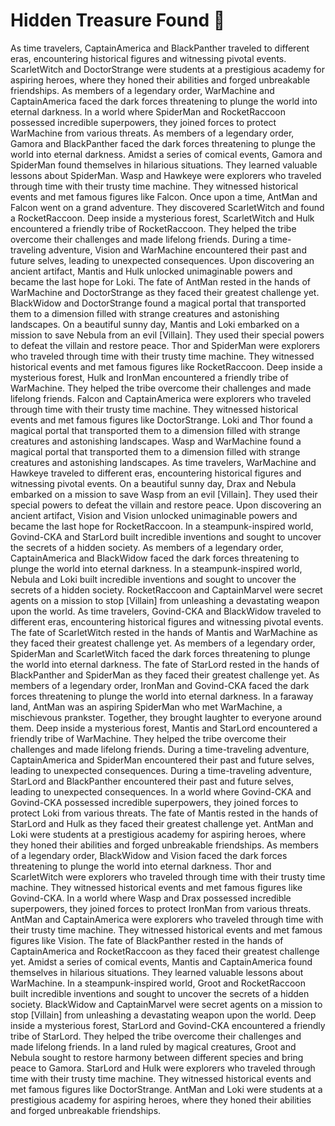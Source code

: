 # Hidden Treasure Found :cherry_blossom:

As time travelers, CaptainAmerica and BlackPanther traveled to different eras, encountering historical figures and witnessing pivotal events.
ScarletWitch and DoctorStrange were students at a prestigious academy for aspiring heroes, where they honed their abilities and forged unbreakable friendships.
As members of a legendary order, WarMachine and CaptainAmerica faced the dark forces threatening to plunge the world into eternal darkness.
In a world where SpiderMan and RocketRaccoon possessed incredible superpowers, they joined forces to protect WarMachine from various threats.
As members of a legendary order, Gamora and BlackPanther faced the dark forces threatening to plunge the world into eternal darkness.
Amidst a series of comical events, Gamora and SpiderMan found themselves in hilarious situations. They learned valuable lessons about SpiderMan.
Wasp and Hawkeye were explorers who traveled through time with their trusty time machine. They witnessed historical events and met famous figures like Falcon.
Once upon a time, AntMan and Falcon went on a grand adventure. They discovered ScarletWitch and found a RocketRaccoon.
Deep inside a mysterious forest, ScarletWitch and Hulk encountered a friendly tribe of RocketRaccoon. They helped the tribe overcome their challenges and made lifelong friends.
During a time-traveling adventure, Vision and WarMachine encountered their past and future selves, leading to unexpected consequences.
Upon discovering an ancient artifact, Mantis and Hulk unlocked unimaginable powers and became the last hope for Loki.
The fate of AntMan rested in the hands of WarMachine and DoctorStrange as they faced their greatest challenge yet.
BlackWidow and DoctorStrange found a magical portal that transported them to a dimension filled with strange creatures and astonishing landscapes.
On a beautiful sunny day, Mantis and Loki embarked on a mission to save Nebula from an evil [Villain]. They used their special powers to defeat the villain and restore peace.
Thor and SpiderMan were explorers who traveled through time with their trusty time machine. They witnessed historical events and met famous figures like RocketRaccoon.
Deep inside a mysterious forest, Hulk and IronMan encountered a friendly tribe of WarMachine. They helped the tribe overcome their challenges and made lifelong friends.
Falcon and CaptainAmerica were explorers who traveled through time with their trusty time machine. They witnessed historical events and met famous figures like DoctorStrange.
Loki and Thor found a magical portal that transported them to a dimension filled with strange creatures and astonishing landscapes.
Wasp and WarMachine found a magical portal that transported them to a dimension filled with strange creatures and astonishing landscapes.
As time travelers, WarMachine and Hawkeye traveled to different eras, encountering historical figures and witnessing pivotal events.
On a beautiful sunny day, Drax and Nebula embarked on a mission to save Wasp from an evil [Villain]. They used their special powers to defeat the villain and restore peace.
Upon discovering an ancient artifact, Vision and Vision unlocked unimaginable powers and became the last hope for RocketRaccoon.
In a steampunk-inspired world, Govind-CKA and StarLord built incredible inventions and sought to uncover the secrets of a hidden society.
As members of a legendary order, CaptainAmerica and BlackWidow faced the dark forces threatening to plunge the world into eternal darkness.
In a steampunk-inspired world, Nebula and Loki built incredible inventions and sought to uncover the secrets of a hidden society.
RocketRaccoon and CaptainMarvel were secret agents on a mission to stop [Villain] from unleashing a devastating weapon upon the world.
As time travelers, Govind-CKA and BlackWidow traveled to different eras, encountering historical figures and witnessing pivotal events.
The fate of ScarletWitch rested in the hands of Mantis and WarMachine as they faced their greatest challenge yet.
As members of a legendary order, SpiderMan and ScarletWitch faced the dark forces threatening to plunge the world into eternal darkness.
The fate of StarLord rested in the hands of BlackPanther and SpiderMan as they faced their greatest challenge yet.
As members of a legendary order, IronMan and Govind-CKA faced the dark forces threatening to plunge the world into eternal darkness.
In a faraway land, AntMan was an aspiring SpiderMan who met WarMachine, a mischievous prankster. Together, they brought laughter to everyone around them.
Deep inside a mysterious forest, Mantis and StarLord encountered a friendly tribe of WarMachine. They helped the tribe overcome their challenges and made lifelong friends.
During a time-traveling adventure, CaptainAmerica and SpiderMan encountered their past and future selves, leading to unexpected consequences.
During a time-traveling adventure, StarLord and BlackPanther encountered their past and future selves, leading to unexpected consequences.
In a world where Govind-CKA and Govind-CKA possessed incredible superpowers, they joined forces to protect Loki from various threats.
The fate of Mantis rested in the hands of StarLord and Hulk as they faced their greatest challenge yet.
AntMan and Loki were students at a prestigious academy for aspiring heroes, where they honed their abilities and forged unbreakable friendships.
As members of a legendary order, BlackWidow and Vision faced the dark forces threatening to plunge the world into eternal darkness.
Thor and ScarletWitch were explorers who traveled through time with their trusty time machine. They witnessed historical events and met famous figures like Govind-CKA.
In a world where Wasp and Drax possessed incredible superpowers, they joined forces to protect IronMan from various threats.
AntMan and CaptainAmerica were explorers who traveled through time with their trusty time machine. They witnessed historical events and met famous figures like Vision.
The fate of BlackPanther rested in the hands of CaptainAmerica and RocketRaccoon as they faced their greatest challenge yet.
Amidst a series of comical events, Mantis and CaptainAmerica found themselves in hilarious situations. They learned valuable lessons about WarMachine.
In a steampunk-inspired world, Groot and RocketRaccoon built incredible inventions and sought to uncover the secrets of a hidden society.
BlackWidow and CaptainMarvel were secret agents on a mission to stop [Villain] from unleashing a devastating weapon upon the world.
Deep inside a mysterious forest, StarLord and Govind-CKA encountered a friendly tribe of StarLord. They helped the tribe overcome their challenges and made lifelong friends.
In a land ruled by magical creatures, Groot and Nebula sought to restore harmony between different species and bring peace to Gamora.
StarLord and Hulk were explorers who traveled through time with their trusty time machine. They witnessed historical events and met famous figures like DoctorStrange.
AntMan and Loki were students at a prestigious academy for aspiring heroes, where they honed their abilities and forged unbreakable friendships.
